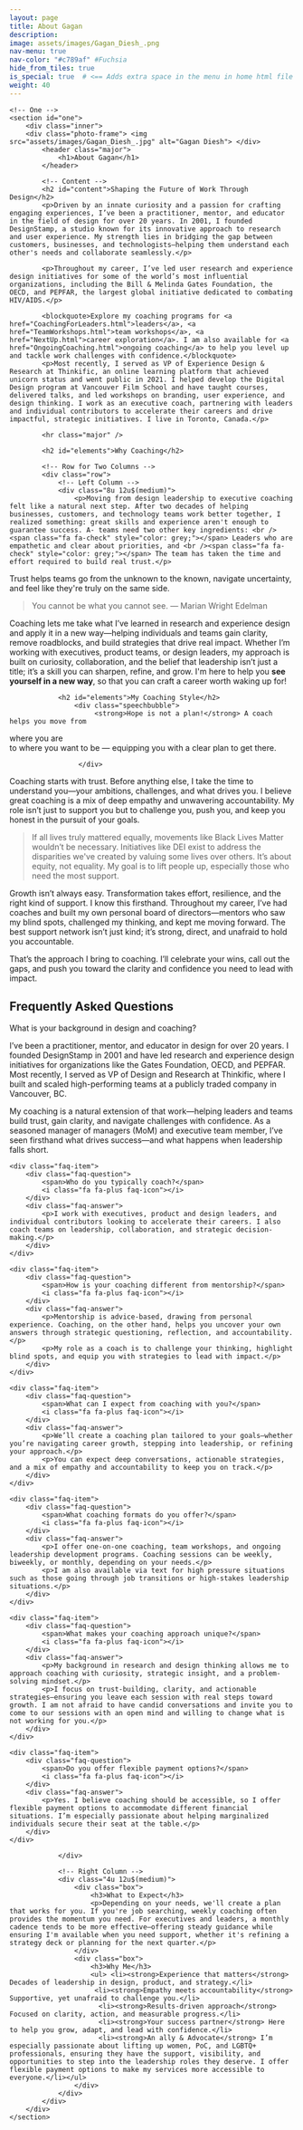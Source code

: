 ```yaml
---
layout: page
title: About Gagan
description: 
image: assets/images/Gagan_Diesh_.png
nav-menu: true
nav-color: "#c789af" #Fuchsia
hide_from_tiles: true
is_special: true  # <== Adds extra space in the menu in home html file
weight: 40
---
```


<!-- Main -->
<!-- 
  accent1: #1B9C85; // Teal
  accent2: #FF7F50; // Coral 
  accent3: #8d82c4; // Lavender Blue 
  accent4: #ec8d81; // Soft Coral 
  accent5: #FFDDC1; // Warm Cream
  accent6: #c8dbfa; // Cool White 
-->


<div id="main" class="alt">
    
        
    

    <!-- One -->
    <section id="one">
        <div class="inner">
        <div class="photo-frame"> <img src="assets/images/Gagan_Diesh_.jpg" alt="Gagan Diesh"> </div>
            <header class="major">
                <h1>About Gagan</h1>
            </header>

            <!-- Content -->
            <h2 id="content">Shaping the Future of Work Through Design</h2>
            <p>Driven by an innate curiosity and a passion for crafting engaging experiences, I’ve been a practitioner, mentor, and educator in the field of design for over 20 years. In 2001, I founded DesignStamp, a studio known for its innovative approach to research and user experience. My strength lies in bridging the gap between customers, businesses, and technologists—helping them understand each other's needs and collaborate seamlessly.</p>

            <p>Throughout my career, I’ve led user research and experience design initiatives for some of the world’s most influential organizations, including the Bill & Melinda Gates Foundation, the OECD, and PEPFAR, the largest global initiative dedicated to combating HIV/AIDS.</p>
           
            <blockquote>Explore my coaching programs for <a href="CoachingForLeaders.html">leaders</a>, <a href="TeamWorkshops.html">team workshops</a>, <a href="NextUp.html">career exploration</a>. I am also available for <a href="OngoingCoaching.html">ongoing coaching</a> to help you level up and tackle work challenges with confidence.</blockquote>
            <p>Most recently, I served as VP of Experience Design & Research at Thinkific, an online learning platform that achieved unicorn status and went public in 2021. I helped develop the Digital Design program at Vancouver Film School and have taught courses, delivered talks, and led workshops on branding, user experience, and design thinking. I work as an executive coach, partnering with leaders and individual contributors to accelerate their careers and drive impactful, strategic initiatives. I live in Toronto, Canada.</p>

            <hr class="major" />

            <h2 id="elements">Why Coaching</h2>

            <!-- Row for Two Columns -->
            <div class="row">
                <!-- Left Column -->
                <div class="8u 12u$(medium)">
                    <p>Moving from design leadership to executive coaching felt like a natural next step. After two decades of helping businesses, customers, and technology teams work better together, I realized something: great skills and experience aren't enough to guarantee success. A- teams need two other key ingredients: <br /><span class="fa fa-check" style="color: grey;"></span> Leaders who are empathetic and clear about priorities, and <br /><span class="fa fa-check" style="color: grey;"></span> The team has taken the time and effort required to build real trust.</p>

<p>Trust helps teams go from the unknown to the known, navigate uncertainty, and feel like they're truly on the same side.</p>
                    
<blockquote> You cannot be what you cannot see.
— Marian Wright Edelman </blockquote>
                    <p>Coaching lets me take what I’ve learned in research and experience design and apply it in a new way—helping individuals and teams gain clarity, remove roadblocks, and build strategies that drive real impact. Whether I’m working with executives, product teams, or design leaders, my approach is built on curiosity, collaboration, and the belief that leadership isn’t just a title; it’s a skill you can sharpen, refine, and grow. I'm here to help you <b>see yourself in a new way</b>, so that you can craft a career worth waking up for!</p>
                    
                
                <h2 id="elements">My Coaching Style</h2>
                    <div class="speechbubble">					  
						 <strong>Hope is not a plan!</strong> A coach helps you move from  
<span class="fa fa-map-marker" style="color: grey;"></span> where you are  
to where you want to be <span class="fa fa-trophy" style="color: grey;"></span> — equipping you with a clear plan to get there.

					 </div>
 <p>Coaching starts with trust. Before anything else, I take the time to understand you—your ambitions, challenges, and what drives you. I believe great coaching is a mix of deep empathy and unwavering accountability. My role isn’t just to support you but to challenge you, push you, and keep you honest in the pursuit of your goals.</p>

<blockquote>
If all lives truly mattered equally, movements like Black Lives Matter wouldn’t be necessary. Initiatives like DEI exist to address the disparities we've created by valuing some lives over others. It’s about equity, not equality. My goal is to lift people up, especially those who need the most support.
</blockquote>
<p>Growth isn’t always easy. Transformation takes effort, resilience, and the right kind of support. I know this firsthand. Throughout my career, I’ve had coaches and built my own personal board of directors—mentors who saw my blind spots, challenged my thinking, and kept me moving forward. The best support network isn’t just kind; it’s strong, direct, and unafraid to hold you accountable.</p>

<p>That’s the approach I bring to coaching. I’ll celebrate your wins, call out the gaps, and push you toward the clarity and confidence you need to lead with impact.</p>

<!--   start of faq -->
<h2>Frequently Asked Questions</h2>
<div class="faq-container">
    <div class="faq-item">
        <div class="faq-question">
            <span>What is your background in design and coaching?</span>
            <i class="fa fa-plus faq-icon"></i>
        </div>
        <div class="faq-answer">
            <p>I’ve been a practitioner, mentor, and educator in design for over 20 years. I founded DesignStamp in 2001 and have led research and experience design initiatives for organizations like the Gates Foundation, OECD, and PEPFAR. Most recently, I served as VP of Design and Research at Thinkific, where I built and scaled high-performing teams at a publicly traded company in Vancouver, BC.</p>
            <p>My coaching is a natural extension of that work—helping leaders and teams build trust, gain clarity, and navigate challenges with confidence. As a seasoned manager of managers (MoM) and executive team member, I’ve seen firsthand what drives success—and what happens when leadership falls short. </p>
        </div>
    </div>

    <div class="faq-item">
        <div class="faq-question">
            <span>Who do you typically coach?</span>
            <i class="fa fa-plus faq-icon"></i>
        </div>
        <div class="faq-answer">
            <p>I work with executives, product and design leaders, and individual contributors looking to accelerate their careers. I also coach teams on leadership, collaboration, and strategic decision-making.</p>
        </div>
    </div>

    <div class="faq-item">
        <div class="faq-question">
            <span>How is your coaching different from mentorship?</span>
            <i class="fa fa-plus faq-icon"></i>
        </div>
        <div class="faq-answer">
            <p>Mentorship is advice-based, drawing from personal experience. Coaching, on the other hand, helps you uncover your own answers through strategic questioning, reflection, and accountability.</p>
            <p>My role as a coach is to challenge your thinking, highlight blind spots, and equip you with strategies to lead with impact.</p>
        </div>
    </div>

    <div class="faq-item">
        <div class="faq-question">
            <span>What can I expect from coaching with you?</span>
            <i class="fa fa-plus faq-icon"></i>
        </div>
        <div class="faq-answer">
            <p>We’ll create a coaching plan tailored to your goals—whether you’re navigating career growth, stepping into leadership, or refining your approach.</p>
            <p>You can expect deep conversations, actionable strategies, and a mix of empathy and accountability to keep you on track.</p>
        </div>
    </div>

    <div class="faq-item">
        <div class="faq-question">
            <span>What coaching formats do you offer?</span>
            <i class="fa fa-plus faq-icon"></i>
        </div>
        <div class="faq-answer">
            <p>I offer one-on-one coaching, team workshops, and ongoing leadership development programs. Coaching sessions can be weekly, biweekly, or monthly, depending on your needs.</p>
            <p>I am also available via text for high pressure situations such as those going through job transitions or high-stakes leadership situations.</p>
        </div>
    </div>

    <div class="faq-item">
        <div class="faq-question">
            <span>What makes your coaching approach unique?</span>
            <i class="fa fa-plus faq-icon"></i>
        </div>
        <div class="faq-answer">
            <p>My background in research and design thinking allows me to approach coaching with curiosity, strategic insight, and a problem-solving mindset.</p>
            <p>I focus on trust-building, clarity, and actionable strategies—ensuring you leave each session with real steps toward growth. I am not afraid to have candid conversations and invite you to come to our sessions with an open mind and willing to change what is not working for you.</p>
        </div>
    </div>

    <div class="faq-item">
        <div class="faq-question">
            <span>Do you offer flexible payment options?</span>
            <i class="fa fa-plus faq-icon"></i>
        </div>
        <div class="faq-answer">
            <p>Yes. I believe coaching should be accessible, so I offer flexible payment options to accommodate different financial situations. I’m especially passionate about helping marginalized individuals secure their seat at the table.</p>
        </div>
    </div>
</div>






                </div>

                <!-- Right Column -->
                <div class="4u 12u$(medium)">
                    <div class="box">
                        <h3>What to Expect</h3>
                        <p>Depending on your needs, we'll create a plan that works for you. If you're job searching, weekly coaching often provides the momentum you need. For executives and leaders, a monthly cadence tends to be more effective—offering steady guidance while ensuring I'm available when you need support, whether it's refining a strategy deck or planning for the next quarter.</p>
                    </div>
                    <div class="box">
                        <h3>Why Me</h3>
                        <ul> <li><strong>Experience that matters</strong> Decades of leadership in design, product, and strategy.</li>
                         <li><strong>Empathy meets accountability</strong> Supportive, yet unafraid to challenge you.</li> 
                          <li><strong>Results-driven approach</strong> Focused on clarity, action, and measurable progress.</li> 
                          <li><strong>Your success partner</strong> Here to help you grow, adapt, and lead with confidence.</li> 
                          <li><strong>An ally & Advocate</strong> I’m especially passionate about lifting up women, PoC, and LGBTQ+ professionals, ensuring they have the support, visibility, and opportunities to step into the leadership roles they deserve. I offer flexible payment options to make my services more accessible to everyone.</li></ul>
                    </div>
                </div>
            </div>
        </div>
    </section>
</div>
